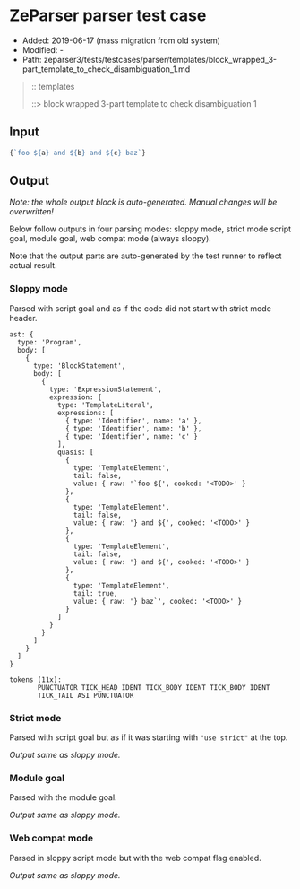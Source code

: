 # ZeParser parser test case

- Added: 2019-06-17 (mass migration from old system)
- Modified: -
- Path: zeparser3/tests/testcases/parser/templates/block_wrapped_3-part_template_to_check_disambiguation_1.md

> :: templates
>
> ::> block wrapped 3-part template to check disambiguation 1

## Input

`````js
{`foo ${a} and ${b} and ${c} baz`}
`````

## Output

_Note: the whole output block is auto-generated. Manual changes will be overwritten!_

Below follow outputs in four parsing modes: sloppy mode, strict mode script goal, module goal, web compat mode (always sloppy).

Note that the output parts are auto-generated by the test runner to reflect actual result.

### Sloppy mode

Parsed with script goal and as if the code did not start with strict mode header.

`````
ast: {
  type: 'Program',
  body: [
    {
      type: 'BlockStatement',
      body: [
        {
          type: 'ExpressionStatement',
          expression: {
            type: 'TemplateLiteral',
            expressions: [
              { type: 'Identifier', name: 'a' },
              { type: 'Identifier', name: 'b' },
              { type: 'Identifier', name: 'c' }
            ],
            quasis: [
              {
                type: 'TemplateElement',
                tail: false,
                value: { raw: '`foo ${', cooked: '<TODO>' }
              },
              {
                type: 'TemplateElement',
                tail: false,
                value: { raw: '} and ${', cooked: '<TODO>' }
              },
              {
                type: 'TemplateElement',
                tail: false,
                value: { raw: '} and ${', cooked: '<TODO>' }
              },
              {
                type: 'TemplateElement',
                tail: true,
                value: { raw: '} baz`', cooked: '<TODO>' }
              }
            ]
          }
        }
      ]
    }
  ]
}

tokens (11x):
       PUNCTUATOR TICK_HEAD IDENT TICK_BODY IDENT TICK_BODY IDENT
       TICK_TAIL ASI PUNCTUATOR
`````

### Strict mode

Parsed with script goal but as if it was starting with `"use strict"` at the top.

_Output same as sloppy mode._

### Module goal

Parsed with the module goal.

_Output same as sloppy mode._

### Web compat mode

Parsed in sloppy script mode but with the web compat flag enabled.

_Output same as sloppy mode._
